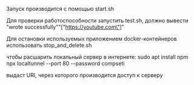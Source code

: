 Запуск производится с помощью start.sh

Для проверки работоспособности запустить test.sh, должно вывести "wrote successfully""[\"https://youtube.com\"]"

Для остановки используемых приложением docker-контейнеров использовать stop_and_delete.sh

чтобы расшарить локальный сервер в интернете:
sudo apt install npm
npx localtunnel --port 80 --password compseti

выдаст URl, через которого производится доступ к серверу